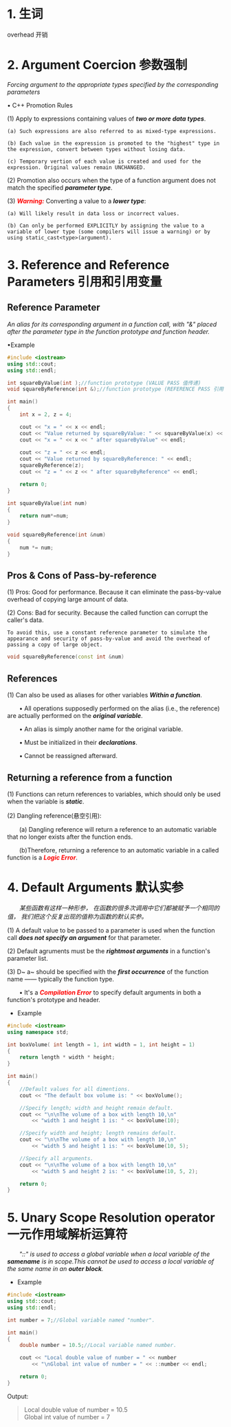 # 1. 生词
overhead 开销

# 2. Argument Coercion 参数强制
*Forcing argument to the appropriate types specified by the corresponding parameters*

• C++ Promotion Rules

(1) Apply to expressions containing values of ***two or more data types***.

    (a) Such expressions are also referred to as mixed-type expressions.

    (b) Each value in the expression is promoted to the "highest" type in the expression, convert between types without losing data.

    (c) Temporary vertion of each value is created and used for the expression. Original values remain UNCHANGED.

(2) Promotion also occurs when the type of a function argument does not match the specified ***parameter type***.

(3) <font color=red>***Warning:***</font> Converting a value to a ***lower type***:

    (a) Will likely result in data loss or incorrect values.

    (b) Can only be performed EXPLICITLY by assigning the value to a variable of lower type (some compilers will issue a warning) or by using static_cast<type>(argument).

# 3. Reference and Reference Parameters 引用和引用变量
## Reference Parameter
    
*An alias for its corresponding argument in a function call, with "&" placed after the parameter type in the function prototype and function header.*

•Example
```c++
#include <iostream>
using std::cout;
using std::endl;

int squareByValue(int );//function prototype (VALUE PASS 值传递)
void squareByReference(int &);//function prototype (REFERENCE PASS 引用传递)

int main()
{
    int x = 2, z = 4;

    cout << "x = " << x << endl;
    cout << "Value returned by squareByValue: " << squareByValue(x) << endl;
    cout << "x = " << x << " after squareByValue" << endl;
    
    cout << "z = " << z << endl;
    cout << "Value returned by squareByReference: " << endl; 
    squareByReference(z);
    cout << "z = " << z << " after squareByReference" << endl;

    return 0;
}

int squareByValue(int num)
{
    return num*=num;
}

void squareByReference(int &num)
{
    num *= num;
}
```

## Pros & Cons of Pass-by-reference
(1) Pros: Good for performance. Because it can eliminate the pass-by-value overhead of copying large amount of data.

(2) Cons: Bad for security. Because the called function can corrupt the caller's data.

    To avoid this, use a constant reference parameter to simulate the appearance and security of pass-by-value and avoid the overhead of passing a copy of large object.
```c++
void squareByReference(const int &num)
```

## References

(1) Can also be used as aliases for other variables ***Within a function***.
    
&emsp;&emsp;• All operations supposedly performed on the alias (i.e., the reference) are actually performed on the ***original variable***.

&emsp;&emsp;• An alias is simply another name for the original variable.

&emsp;&emsp;• Must be initialized in their ***declarations***.

&emsp;&emsp;• Cannot be reassigned afterward.

## Returning a reference from a function

(1) Functions can return references to variables, which should only be used when the variable is ***static***. 

(2) Dangling reference(悬空引用):

&emsp;&emsp;(a) Dangling reference will return a reference to an automatic variable that no longer exists after the function ends.

&emsp;&emsp;(b)Therefore, returning a reference to an automatic variable in a called function is a <font color=red>***Logic Error***</font>.

# 4. Default Arguments 默认实参
&emsp;&emsp;*某些函数有这样一种形参， 在函数的很多次调用中它们都被赋予一个相同的值， 我们把这个反复出现的值称为函数的默认实参。*

(1) A default value to be passed to a parameter is used when the function call ***does not specify an argument*** for that parameter.

(2) Default agruments must be the ***rightmost arguments*** in a function's parameter list.

(3) D~ a~ should be specified with the ***first occurrence*** of the function name —— typically the function type.
    
&emsp;&emsp;• It's a <font color=red>***Compilation Error***</font> to specify default arguments in both a function's prototype and header.

* Example
```c++
#include <iostream>
using namespace std;

int boxVolume( int length = 1, int width = 1, int height = 1)
{
    return length * width * height;
}

int main()
{
    //Default values for all dimentions.
    cout << "The default box volume is: " << boxVolume();

    //Specify length; width and height remain default.
    cout << "\n\nThe volume of a box with length 10,\n"
        << "width 1 and height 1 is: " << boxVolume(10);

    //Specify width and height; length remains default.
    cout << "\n\nThe volume of a box with length 10,\n"
        << "width 5 and height 1 is: " << boxVolume(10, 5);

    //Specify all arguments.
    cout << "\n\nThe volume of a box with length 10,\n"
        << "width 5 and height 2 is: " << boxVolume(10, 5, 2);

    return 0;
}
```


# 5. Unary Scope Resolution operator 一元作用域解析运算符
&emsp;&emsp;*"::" is used to access a global variable when a local variable of the ***samename*** is in scope.This cannot be used to access a local variable of the same name in an ***outer block***.*

* Example
```c++
#include <iostream>
using std::cout;
using std::endl;

int number = 7;//Global variable named "number".

int main()
{
    double number = 10.5;//Local variable named number.

    cout << "Local double value of number = " << number
        << "\nGlobal int value of number = " << ::number << endl;

    return 0;
}
```
Output:
>Local double value of number = 10.5\
>Global int value of number = 7